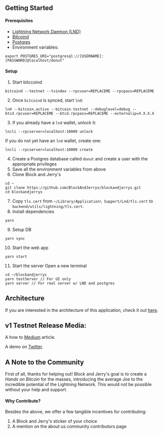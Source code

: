 ## Getting Started

#### Prerequisites
* [Lightning Network Daemon (LND)](https://github.com/lightningnetwork/lnd)
* [Bitcoind](https://github.com/bitcoin/bitcoin)
* [Postgres](https://www.postgresql.org/download/)
* Environment variables:
```
export POSTGRES_URI="postgresql://[USERNAME]:[PASSWORD]@localhost/donut"
```

#### Setup
1. Start bitccoind
```
bitcoind --testnet --txindex --rpcuser=REPLACEME --rpcpass=REPLACEME
```
2. Once `bitcoind` is synced, start `lnd`:
```
lnd --bitcoin.active --bitcoin.testnet --debuglevel=debug --btcd.rpcuser=REPLACEME --btcd.rpcpass=REPLACEME --externalip=X.X.X.X
```
3. If you already have a `lnd` wallet, unlock it:
```
lncli --rpcserver=localhost:10009 unlock
```
If you do not yet have an `lnd` wallet, create one:
```
lncli --rpcserver=localhost:10009 create
```
4. Create a Postgres database called `donut` and create a user with the appropriate privileges
5. Save all the environment variables from above
6. Clone Block and Jerry's
```
cd ~
git clone https://github.com/BlockAndJerrys/blockandjerrys.git
cd blockandjerrys
```
7. Copy `tls.cert` from `~/Library/Application\ Support/Lnd/tls.cert` to `backend/utils/lightning/tls.cert`.
8. Install dependencies
```
yarn
```
9. Setup DB
```
yarn sync
```
10. Start the web app
```
yarn start
```
11. Start the server
Open a new terminal
```
cd ~/blockandjerrys
yarn testServer // For UI only
yarn server // For real server w/ LND and postgres
```

## Architecture
If you are interested in the architecture of this application, check it out [here](https://github.com/BlockAndJerrys/blockandjerrys/blob/master/ARCHITECTURE.md).

## v1 Testnet Release Media:
A how to [Medium](https://medium.com/@robdurst/so-you-want-to-buy-ice-cream-on-the-bitcoin-testnet-block-and-jerrys-eb66c8d1296e) article.

A demo on [Twitter](https://twitter.com/g_durst/status/960696142445998080).

## A Note to the Community
First of all, thanks for helping out! Block and Jerry's goal is to create a *Hands on Bitcoin* for the masses, introducing the average Joe to the incredible potential of the Lightning Network. This would not be possible without your help and support. 

#### Why Contribute?
Besides the above, we offer a few tangible incentives for contributing:
1. A Block and Jerry's sticker of your choice
2. A mention on the about us community contributors page
